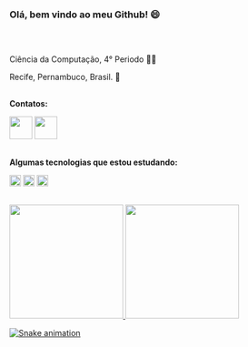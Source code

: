 ### Olá, bem vindo ao meu Github! 😄
##
<div>
<br>
<p>
Ciência da Computação, 4° Periodo 👨‍💻  
</p>
<p> 
Recife, Pernambuco, Brasil. 🌴
</p> 
</div>

##

<div style="display: inline_block">  
<p>
<strong>Contatos:</strong>  
</p>  
<a href = "https://www.linkedin.com/in/davi-mateus-30aa271a3/"> <img height="40" width="40" src = "https://image.flaticon.com/icons/png/512/174/174857.png"></a> 
<a href = "https://www.instagram.com/davimateus1/"> <img height="40" width="40" src = "https://image.flaticon.com/icons/png/512/174/174855.png"></a> 
</div>

<div style="display: inline_block">  
<p>
  
  ##
<strong>Algumas tecnologias que estou estudando:</strong> 
</p>  
<img height="20em" src="https://img.shields.io/badge/CSS3-1572B6?style=for-the-badge&logo=css3&logoColor=white"/>
<img height="20em" src="https://img.shields.io/badge/HTML5-E34F26?style=for-the-badge&logo=html5&logoColor=white"/>
<img height="20em" src="https://img.shields.io/badge/Java-ED8B00?style=for-the-badge&logo=java&logoColor=white"/>
</div>  

##
<a href="https://github.com/davimateus1">
<div style="display: inline_block">  
<img height="200em" src="https://github-readme-stats.vercel.app/api?username=davimateus1&show_icons=true&theme=tokyonight" />
<img height="200em" weight="110em" src="https://github-readme-stats.vercel.app/api/top-langs/?username=davimateus1&theme=tokyonight" />

![Snake animation](https://github.com/davimateus1/davimateus1/blob/output/github-contribution-grid-snake.svg)
  
</div>
